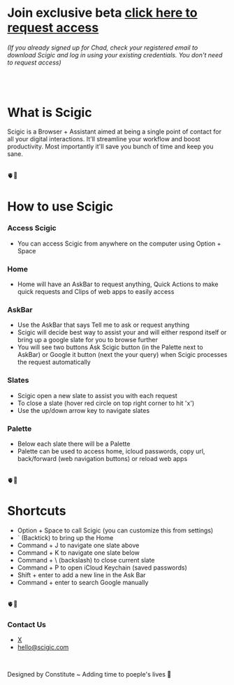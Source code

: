 # Join exclusive beta [click here to request access](https://tally.so/r/mJpeQY)
###### (If you already signed up for Chad, check your registered email to download Scigic and log in using your existing credentials. You don't need to request access)

<br>

# What is Scigic

Scigic is a Browser + Assistant aimed at being a single point of contact for all your digital interactions. It'll streamline your workflow and boost productivity. Most importantly it'll save you bunch of time and keep you sane.

<br>
🫀🧠
<br>

# How to use Scigic

### Access Scigic
- You can access Scigic from anywhere on the computer using Option + Space

### Home
- Home will have an AskBar to request anything, Quick Actions to make quick requests and Clips of web apps to easily access

### AskBar
- Use the AskBar that says Tell me to ask or request anything
- Scigic will decide best way to assist your and will either respond itself or bring up a google slate for you to browse further
- You will see two buttons Ask Scigic button (in the Palette next to AskBar) or Google it button (next the your query) when Scigic processes the request automatically

### Slates
- Scigic open a new slate to assist you with each request
- To close a slate (hover red circle on top right corner to hit 'x')
- Use the up/down arrow key to navigate slates

### Palette
- Below each slate there will be a Palette
- Palette can be used to access home, icloud passwords, copy url, back/forward (web navigation buttons) or reload web apps


<br>
🫀🧠
<br>

# Shortcuts

- Option + Space to call Scigic (you can customize this from settings)
- ` (Backtick) to bring up the Home
- Command + J to navigate one slate above
- Command + K to navigate one slate below
- Command + \ (backslash) to close current slate
- Command + P to open iCloud Keychain (saved passwords)
- Shift + enter to add a new line in the Ask Bar
- Command + enter to search Google manually

<br>
🫀🧠
<br>

### Contact Us
- [X](https://twitter.com/constituteai)
- hello@scigic.com


<br>

Designed by Constitute
~ Adding time to poeple's lives 🥂
